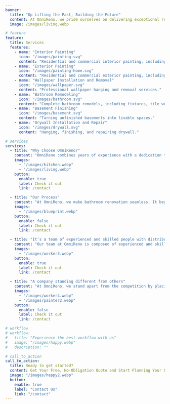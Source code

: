 ```yaml
---
banner:
  title: "Up Lifting the Past, Building the Future"
  content: At OmniReno, we pride ourselves on delivering exceptional renovations you can trust. **With a commitment to quality craftsmanship and transparent communication, we transform your home with integrity and care.** Whether it's a kitchen, bathroom, or basement, trust us to bring your vision to life with precision and professionalism.
  image: /images/living.webp

# feature
feature:
  title: Services
  features:
    - name: "Interior Painting"
      icon: "/images/painting.svg"
      content: "Residential and commercial interior painting, including walls, ceilings, trim, and doors."
    - name: "Exterior Painting"
      icon: "/images/painting-home.svg"
      content: "Residential and commercial exterior painting, including walls, siding, fences, and decks."
    - name: "Wallpaper Installation and Removal"
      icon: "/images/wallpaper.svg"
      content: "Professional wallpaper hanging and removal services."
    - name: "Bathroom Remodeling"
      icon: "/images/bathroom.svg"
      content: "Complete bathroom remodels, including fixtures, tile work, and cabinetry."
    - name: "Basement Finishing"
      icon: "/images/basement.svg"
      content: "Turning unfinished basements into livable spaces."
    - name: "Drywall Installation and Repair"
      icon: "/images/drywall.svg"
      content: "Hanging, finishing, and repairing drywall."

# services
services:
  - title: "Why Choose OmniReno?"
    content: "OmniReno combines years of experience with a dedication to quality, ensuring your bathroom renovation is handled with care and precision. We use top-tier materials and work closely with you to deliver a beautiful, functional space that exceeds expectations, on time and within budget."
    images:
      - "/images/kitchen.webp"
      - "/images/living.webp"
    button:
      enable: true
      label: Check it out
      link: /contact

  - title: "Our Process"
    content: "At OmniReno, we make bathroom renovation seamless. It begins with a personalized consultation to understand your vision, followed by expert design and detailed planning. Our skilled team then brings your ideas to life with precision and care, ensuring minimal disruption. We finish with a thorough inspection, leaving you with a beautifully transformed bathroom, ready for you to enjoy."
    images:
      - "/images/blueprint.webp"
    button:
      enable: false
      label: Check it out
      link: /contact

  - title: "It’s a team of experienced and skilled people with distributions"
    content: "Our team at OmniReno is composed of experienced and skilled professionals, each bringing their unique expertise to every project. With specialists in design, construction, and project management, we ensure that every aspect of your renovation is handled with precision and care. Our distributed approach allows us to streamline the process, combining the strengths of our team members to deliver exceptional results that meet your exact needs and expectations."
    images:
      - "/images/worker3.webp"
    button:
      enable: true
      label: Check it out
      link: /contact

  - title: "A company standing different from others"
    content: "At OmniReno, we stand apart from the competition by placing trust and customer satisfaction at the heart of everything we do. Our commitment to integrity means you can count on us to deliver honest, transparent service from start to finish. We prioritize your needs, ensuring that every project reflects your vision and exceeds your expectations. With OmniReno, you’re not just another client—you’re a valued partner in creating a space you’ll love for years to come."
    images:
      - "/images/worker4.webp"
      - "/images/painter2.webp"
    button:
      enable: false
      label: Check it out
      link: /contact

# workflow
# workflow:
#   title: "Experience the best workflow with us"
#   image: "/images/happy.webp"
#   description: ""

# call_to_action
call_to_action:
  title: Ready to get started?
  content: Get Your Free, No-Obligation Quote and Start Planning Your Dream Space Now!
  image: "/images/happy2.webp"
  button:
    enable: true
    label: "Contact Us"
    link: "/contact"
---
```

